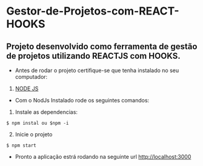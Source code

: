 # Gestor-de-Projetos-com-REACT-HOOKS

## Projeto desenvolvido como ferramenta de gestão de projetos utilizando REACTJS com HOOKS.

* Antes de rodar o projeto certifique-se que tenha instalado no seu computador:

1. [NODE JS](https://nodejs.org/en/download/)

* Com o NodJs Instalado rode os seguintes comandos:

1. Instale as dependencias:
~~~NodeJS
$ npm instal ou $npm -i
~~~

2. Inicie o projeto
~~~NodeJS
$ npm start
~~~

* Pronto a aplicação estrá rodando na seguinte url [http://localhost:3000](http://localhost:3000)
